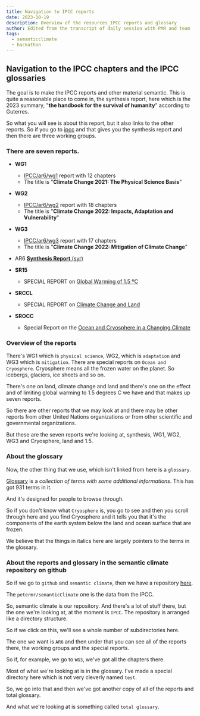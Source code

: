 ```yaml
---
title: Navigation to IPCC reports
date: 2023-10-19
description: Overview of the resources_IPCC reports and glossary 
author: Edited from the transcript of daily session with PMR and team
tags:
  - semanticclimate
  - hackathon
---
```


## Navigation to the IPCC chapters and the IPCC glossaries

The goal is to make the IPCC reports and other material semantic. This is quite a reasonable place to come in, the synthesis report, here which is the 2023 summary, "**the handbook for the survival of humanity**" according to Guterres.

So what you will see is about this report, but it also links to the other reports. So if you go to [ipcc](https://www.ipcc.ch) and that gives you the synthesis report and then there are three working groups.
### There are seven reports.
- **WG1**
	- [IPCC/ar6/wg1](https://www.ipcc.ch/report/ar6/wg1/) report with 12 chapters
	- The title is "**Climate Change 2021: The Physical Science Basis**"

- **WG2**
    - [IPCC/ar6/wg2](https://www.ipcc.ch/report/ar6/wg2/) report with 18 chapters
    - The title is "**Climate Change 2022: Impacts, Adaptation and Vulnerability**"

- **WG3**
    - [IPCC/ar6/wg3](https://www.ipcc.ch/report/ar6/wg3/) report with 17 chapters
    - The title is "**Climate Change 2022: Mitigation of Climate Change**"

- AR6 [**Synthesis Report** (syr)](https://www.ipcc.ch/report/ar6/syr/)


- **SR15**
    - SPECIAL REPORT on [Global Warming of 1.5 ºC](https://www.ipcc.ch/sr15/)

- **SRCCL**
    - SPECIAL REPORT on [Climate Change and Land](https://www.ipcc.ch/srccl/)

- **SROCC**
    - Special Report on the [Ocean and Cryosphere in a Changing Climate](https://www.ipcc.ch/srocc/)


### Overview of the reports
There's WG1 which is ```physical science```, WG2, which is `adaptation` and WG3 which is `mitigation`.
There are special reports on `Ocean and Cryosphere`.
Cryosphere means all the frozen water on the planet.
So icebergs, glaciers, ice sheets and so on.

There's one on land, climate change and land and there's one on the effect and of limiting global warming to 1.5 degrees C we have and that makes up seven reports.

So there are other reports that we may look at and there may be other reports from other United Nations organizations or from other scientific and governmental organizations.

But these are the seven reports we're looking at, synthesis, WG1, WG2, WG3 and Cryosphere, land and 1.5.

### About the glossary
Now, the other thing that we use, which isn't linked from here is a `glossary`.

[Glossary](https://apps.ipcc.ch/glossary/) is a *collection of terms with some additional informations*. This has got 931 terms in it.

And it's designed for people to browse through.

So if you don't know what `Cryosphere` is, you go to see and then you scroll through here and you find Cryosphere and it tells you that it's the components of the earth system below the land and ocean surface that are frozen.

We believe that the things in italics here are largely pointers to the terms in the glossary.

### About the reports and glossary in the semantic climate repository on github

So if we go to `github` and `semantic climate`, then we have a repository [here](https://github.com/petermr/semanticClimate).

The `petermr/semanticClimate` one is the data from the IPCC.

So, semantic climate is our repository. And there's a lot of stuff there, but the one we're looking at, at the moment is `IPCC`. 
The repository is arranged like a directory structure.

So if we click on this, we'll see a whole number of subdirectories here.

The one we want is `AR6` and then under that you can see all of the reports there, the working groups and the special reports.

So if, for example, we go to `WG3`, we've got all the chapters there.

Most of what we're looking at is in the glossary.
I've made a special directory here which is not very cleverly named `test`.

So, we go into that and then we've got another copy of all of the reports and total glossary.

And what we're looking at is something called `total glossary`.
